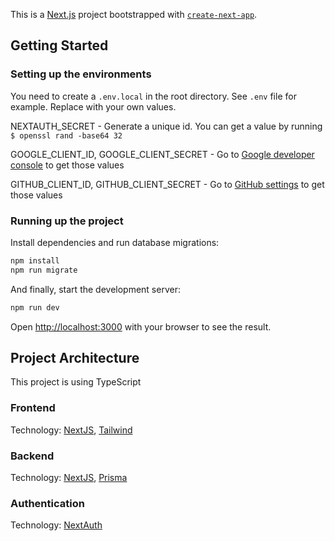 This is a [Next.js](https://nextjs.org/) project bootstrapped with [`create-next-app`](https://github.com/vercel/next.js/tree/canary/packages/create-next-app).

## Getting Started
### Setting up the environments

You need to create a ```.env.local``` in the root directory. See ```.env``` file for example. Replace with your own values.

NEXTAUTH_SECRET - Generate a unique id. You can get a value by running ```$ openssl rand -base64 32```

GOOGLE_CLIENT_ID, GOOGLE_CLIENT_SECRET - Go to [Google developer console](https://console.cloud.google.com/apis/credentials) to get those values

GITHUB_CLIENT_ID, GITHUB_CLIENT_SECRET - Go to [GitHub settings](https://github.com/settings/apps) to get those values

### Running up the project

Install dependencies and run database migrations:
```bash
npm install
npm run migrate
```

And finally, start the development server:
```bash
npm run dev
```

Open [http://localhost:3000](http://localhost:3000) with your browser to see the result.


## Project Architecture

This project is using TypeScript

### Frontend

Technology: [NextJS](https://github.com/vercel/next.js), [Tailwind](https://github.com/tailwindlabs/tailwindcss)

### Backend

Technology: [NextJS](https://github.com/vercel/next.js), [Prisma](https://github.com/prisma/prisma)

### Authentication

Technology: [NextAuth](https://github.com/nextauthjs/next-auth)
